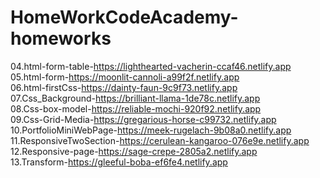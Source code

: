 # HomeWorkCodeAcademy-homeworks
04.html-form-table-https://lighthearted-vacherin-ccaf46.netlify.app <br>
05.html-form-https://moonlit-cannoli-a99f2f.netlify.app <br>
06.html-firstCss-https://dainty-faun-9c9f73.netlify.app <br>
07.Css_Background-https://brilliant-llama-1de78c.netlify.app <br>
08.Css-box-model-https://reliable-mochi-920f92.netlify.app <br>
09.Css-Grid-Media-https://gregarious-horse-c99732.netlify.app <br>
10.PortfolioMiniWebPage-https://meek-rugelach-9b08a0.netlify.app <br>
11.ResponsiveTwoSection-https://cerulean-kangaroo-076e9e.netlify.app <br>
12.Responsive-page-https://sage-crepe-2805a2.netlify.app <br>
13.Transform-https://gleeful-boba-ef6fe4.netlify.app <br>
